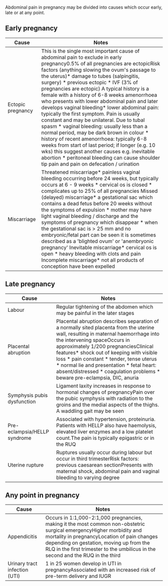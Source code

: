 Abdominal pain in pregnancy may be divided into causes which occur early, late or at any point.  
  
Early pregnancy
---------------

  


| Cause | Notes |
| --- | --- |
| Ectopic pregnancy | This is the single most important cause of abdominal pain to exclude in early pregnancy0\.5% of all pregnancies are ectopicRisk factors (anything slowing the ovum's passage to the uterus)* damage to tubes (salpingitis, surgery) * previous ectopic * IVF (3% of pregnancies are ectopic)  A typical history is a female with a history of 6\-8 weeks amenorrhoea who presents with lower abdominal pain and later develops vaginal bleeding* lower abdominal pain: typically the first symptom. Pain is usually constant and may be unilateral. Due to tubal spasm * vaginal bleeding: usually less than a normal period, may be dark brown in colour * history of recent amenorrhoea: typically 6\-8 weeks from start of last period; if longer (e.g. 10 wks) this suggest another causes e.g. inevitable abortion * peritoneal bleeding can cause shoulder tip pain and pain on defecation / urination |
| Miscarriage | Threatened miscarriage* painless vaginal bleeding occurring before 24 weeks, but typically occurs at 6 \- 9 weeks * cervical os is closed * complicates up to 25% of all pregnancies  Missed (delayed) miscarriage* a gestational sac which contains a dead fetus before 20 weeks without the symptoms of expulsion * mother may have light vaginal bleeding / discharge and the symptoms of pregnancy which disappear * when the gestational sac is \> 25 mm and no embryonic/fetal part can be seen it is sometimes described as a 'blighted ovum' or 'anembryonic pregnancy'  Inevitable miscarriage* cervical os is open * heavy bleeding with clots and pain  Incomplete miscarriage* not all products of conception have been expelled |

  
Late pregnancy
--------------

  


| Cause | Notes |
| --- | --- |
| Labour | Regular tightening of the abdomen which may be painful in the later stages |
| Placental abruption | Placental abruption describes separation of a normally sited placenta from the uterine wall, resulting in maternal haemorrhage into the intervening spaceOccurs in approximately 1/200 pregnanciesClinical features* shock out of keeping with visible loss * pain constant * tender, tense uterus * normal lie and presentation * fetal heart: absent/distressed * coagulation problems * beware pre\-eclampsia, DIC, anuria |
| Symphysis pubis dysfunction | Ligament laxity increases in response to hormonal changes of pregnancyPain over the pubic symphysis with radiation to the groins and the medial aspects of the thighs. A waddling gait may be seen |
| Pre\-eclampsia/HELLP syndrome | Associated with hypertension, proteinuria. Patients with HELLP also have haemolysis, elevated liver enzymes and a low platelet count.The pain is typically epigastric or in the RUQ |
| Uterine rupture | Ruptures usually occur during labour but occur in third trimesterRisk factors: previous caesarean sectionPresents with maternal shock, abdominal pain and vaginal bleeding to varying degree |

  
Any point in pregnancy
----------------------

  


| Cause | Notes |
| --- | --- |
| Appendicitis | Occurs in 1:1,000\-2:1,000 pregnancies, making it the most common non\-obstetric surgical emergencyHigher morbidity and mortality in pregnancyLocation of pain changes depending on gestation, moving up from the RLQ in the first trimester to the umbilicus in the second and the RUQ in the third |
| Urinary tract infection (UTI) | 1 in 25 women develop in UTI in pregnancyAssociated with an increased risk of pre\-term delivery and IUGR |

